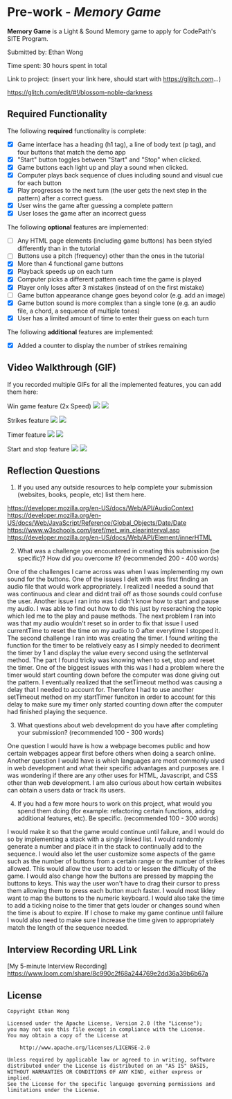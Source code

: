 # Pre-work - *Memory Game*

**Memory Game** is a Light & Sound Memory game to apply for CodePath's SITE Program. 

Submitted by: Ethan Wong

Time spent: 30 hours spent in total

Link to project: (insert your link here, should start with https://glitch.com...)

https://glitch.com/edit/#!/blossom-noble-darkness

## Required Functionality

The following **required** functionality is complete:

* [X] Game interface has a heading (h1 tag), a line of body text (p tag), and four buttons that match the demo app
* [X] "Start" button toggles between "Start" and "Stop" when clicked. 
* [X] Game buttons each light up and play a sound when clicked. 
* [X] Computer plays back sequence of clues including sound and visual cue for each button
* [X] Play progresses to the next turn (the user gets the next step in the pattern) after a correct guess. 
* [X] User wins the game after guessing a complete pattern
* [X] User loses the game after an incorrect guess

The following **optional** features are implemented:

* [ ] Any HTML page elements (including game buttons) has been styled differently than in the tutorial
* [ ] Buttons use a pitch (frequency) other than the ones in the tutorial
* [X] More than 4 functional game buttons
* [X] Playback speeds up on each turn
* [X] Computer picks a different pattern each time the game is played
* [X] Player only loses after 3 mistakes (instead of on the first mistake)
* [ ] Game button appearance change goes beyond color (e.g. add an image)
* [X] Game button sound is more complex than a single tone (e.g. an audio file, a chord, a sequence of multiple tones)
* [X] User has a limited amount of time to enter their guess on each turn

The following **additional** features are implemented:

- [X] Added a counter to display the number of strikes remaining

## Video Walkthrough (GIF)

If you recorded multiple GIFs for all the implemented features, you can add them here:

Win game feature (2x Speed) 
![](gif1-link-here) 
![](https://i.imgur.com/89GPfjT.gif)


Strikes feature 
![](gif2-link-here) 
![](https://i.imgur.com/1Ddxp1r.gif)


Timer feature
![](gif3-link-here) 
![](https://i.imgur.com/yve76so.gif)


Start and stop feature 
![](gif4-link-here) 
![](https://i.imgur.com/5mNLQhp.gif)


## Reflection Questions
1. If you used any outside resources to help complete your submission (websites, books, people, etc) list them here. 

https://developer.mozilla.org/en-US/docs/Web/API/AudioContext
https://developer.mozilla.org/en-US/docs/Web/JavaScript/Reference/Global_Objects/Date/Date
https://www.w3schools.com/jsref/met_win_clearinterval.asp
https://developer.mozilla.org/en-US/docs/Web/API/Element/innerHTML

2. What was a challenge you encountered in creating this submission (be specific)? How did you overcome it? (recommended 200 - 400 words) 

 One of the challenges I came across was when I was implementing my own sound for the buttons. One of the issues I delt with was first finding an audio file that would work appropriately. I realized I needed a sound that was continuous and clear and didnt trail off as those sounds could confuse the user. Another issue I ran into was I didn't know how to start and pause my audio. I was able to find out how to do this just by reseraching the topic which led me to the play and pause methods. The next problem I ran into was that my audio wouldn't reset so in order to fix that issue I used currentTime to reset the time on my audio to 0 after everytime I stopped it. 
  The second challenge I ran into was creating the timer. I found writing the function for the timer to be relatively easy as I simply needed to decriment the timer by 1 and display the value every second using the setInterval method. The part I found tricky was knowing when to set, stop and reset the timer. One of the biggest issues with this was I had a problem where the timer would start counting down before the computer was done giving out the pattern. I eventually realized that the setTimeout method was causing a delay that I needed to account for. Therefore I had to use another setTimeout method on my startTimer funciton in order to account for this delay to make sure my timer only started counting down after the computer had finished playing the sequence. 

3. What questions about web development do you have after completing your submission? (recommended 100 - 300 words) 

One question I would have is how a webpage becomes public and how certain webpages appear first before others when doing a search online. Another question I would have is which languages are most commonly used in web development and what their specific advantages and purposes are. I was wondering if there are any other uses for HTML, Javascript, and CSS other than web development. I am also curious about how certain websites can obtain a users data or track its users. 
 
4. If you had a few more hours to work on this project, what would you spend them doing (for example: refactoring certain functions, adding additional features, etc). Be specific. (recommended 100 - 300 words) 

I would make it so that the game would continue until failure, and I would do so by implementing a stack with a singly linked list. I would randomly generate a number and place it in the stack to continually add to the sequence. I would also let the user customize some aspects of the game such as the number of buttons from a certain range or the number of strikes allowed. This would allow the user to add to or lessen the difficulty of the game. I would also change how the buttons are pressed by mapping the buttons to keys. This way the user won't have to drag their cursor to press them allowing them to press each button much faster. I would most likley want to map the buttons to the numeric keyboard. I would also take the time to add a ticking noise to the timer that gets louder or changes sound when the time is about to expire. If I chose to make my game continue until failure I would also need to make sure I increase the time given to appropriately match the length of the sequence needed.



## Interview Recording URL Link

[My 5-minute Interview Recording] https://www.loom.com/share/8c990c2f68a244769e2dd36a39b6b67a


## License

    Copyright Ethan Wong

    Licensed under the Apache License, Version 2.0 (the "License");
    you may not use this file except in compliance with the License.
    You may obtain a copy of the License at

        http://www.apache.org/licenses/LICENSE-2.0

    Unless required by applicable law or agreed to in writing, software
    distributed under the License is distributed on an "AS IS" BASIS,
    WITHOUT WARRANTIES OR CONDITIONS OF ANY KIND, either express or implied.
    See the License for the specific language governing permissions and
    limitations under the License.






